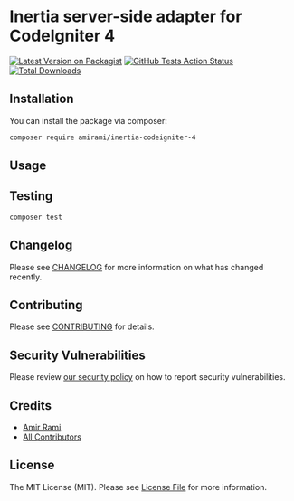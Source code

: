 # Inertia server-side adapter for CodeIgniter 4

[![Latest Version on Packagist](https://img.shields.io/packagist/v/amirami/inertia-codeigniter-4.svg?style=flat-square)](https://packagist.org/packages/amirami/inertia-codeigniter-4)
[![GitHub Tests Action Status](https://img.shields.io/github/workflow/status/amirami/inertia-codeigniter-4/run-tests?label=tests)](https://github.com/amirami/inertia-codeigniter-4/actions?query=workflow%3Arun-tests+branch%3Amaster)
[![Total Downloads](https://img.shields.io/packagist/dt/amirami/inertia-codeigniter-4.svg?style=flat-square)](https://packagist.org/packages/amirami/inertia-codeigniter-4)

## Installation

You can install the package via composer:

```bash
composer require amirami/inertia-codeigniter-4
```

## Usage

## Testing

``` bash
composer test
```

## Changelog

Please see [CHANGELOG](CHANGELOG.md) for more information on what has changed recently.

## Contributing

Please see [CONTRIBUTING](.github/CONTRIBUTING.md) for details.

## Security Vulnerabilities

Please review [our security policy](../../security/policy) on how to report security vulnerabilities.

## Credits

- [Amir Rami](https://github.com/amirami)
- [All Contributors](../../contributors)

## License

The MIT License (MIT). Please see [License File](LICENSE.md) for more information.
